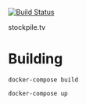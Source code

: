 [![Build Status](https://travis-ci.org/jonsimington/stockpile.tv.svg?branch=master)](https://travis-ci.org/jonsimington/stockpile.tv)

stockpile.tv


# Building
`docker-compose build`

`docker-compose up`
